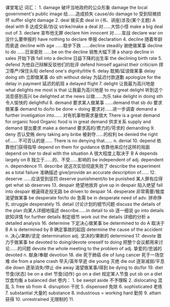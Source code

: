 课堂笔记
词汇：
    1.  damage
        破坏当地政府的公众形象      damage the local government's public image
        给......造成损失            cause/do damage to
        受到轻微损坏                suffer slight damage
    2.  deal
        做买卖                      deal in
        (书、讲座)涉及(某个主题)    A deal with B
        达成交易/协议               strike/make a deal
        对......大惊小怪            make a big deal out of
    3.  declare
        宣布他无罪                  declare him innocent
        对......宣战                declare war on
        没什么要申报的              have nothing to declare
        申报                        declaration
    4.  decilne
        随着年龄而衰退              decline with age
        ......稳步下跌              ......decline steadily
        谢绝做某事                  decline to do
        ......日渐衰败              ......be on the decline
        销售大幅下滑                a sharp decline in sales
        开始下跌                    fall into a decline
        日益下降的出生率            the declining birth rate
    5.  defend
        为他自己辩解反驳他们的批评  defend himself against their criticism
        捍卫尊严/保住头衔           defend one's dignity/title
    6.  delay
        耽搁/延误做某事             delay doing sth
        立即做某事                  do sth without delay
        为延迟付款道歉              apologize for the delay in payment
        延迟的航班                  a delayed flight
    7.  delight
        让我最为高兴地是            what delights me most is that
        让我最为高兴地是            to my great delight
        听到这个消息感到高兴        be delighted at the news
        以做......为乐              take delight in doing sth
        令人愉快的                  delightful
    8.  demand
        要求某人做某事              ......demand that sb do
        要求做某事                  demand to do/to be done = doing
        要求对......进一步调查      demand a further invetigation into......
        对有机事物需求量很大        There is a great demand for organic food
                                    Organic food is in great demand
        供求关系                    supply and demand
        提出要求                    make a demand
        要求高的/费力的/苛求的      demanding
    9.  deny
        否认受贿                    deny taking any bribe
        被剥夺......的权利          be denied the right of......
        不可否认的是......          There is no denying that......
        n.                          denial
    10. depend
        依靠他们获得指导                    depend on them for guidance
        依靠他来应付这样的局面              depend on her to deal with the situation
        A 很大程度上取决于 B                A depends largely on B
        独立于......的、不受......影响的    be independent of
        adj.                                dependent
        n.                                  dependence
    11. describe
        说这次实验彻底失败了        describe the experiment as a total failure
        准确描述                    give/provide an accurate description of......
    12. deserve
        ......应该受到惩罚          deserve punishment/to be punished
        某人罪有应得                get what sb deserves
    13. despair
        绝望地放弃              give up in despair
        陷入绝望                fall into despair
        被逼得走投无路          be driven to despair
    14. desperate
        非常需要/极度渴望做某事 be desperate for/to do
        急需                    be in desperate need of
        adv. 拼命挣扎           struggle desperately
    15. detail
        讨论计划的细节问题      discuss the details of the plan
        向某人详细地描述        describe......in detail to sb
        逐一细说                go into details
        欲知详情                for further details
        制定细节                work out the details
        详细的分析              a detailed analysis
    16. determine
        下定决心做某事          be determined to do
        A 取决于 B              A is determined by B
        确定事故的起因          determine the cause of the accident
        n.  决心/果断/坚定      determination
        adj. 坚决的/果断的      determined
    17. devote
        致力于做某事                        be devoted to doing/devote oneself to doing
        把整个会议都用来讨论......的问题    devote the whole meeting to the problem of
        adj. 挚爱的/忠诚的                  devoted
        n. 献身/奉献                        devotion
    18. die
        死于肺癌            die of lung cancer
        死于一场空难        die from a plane crash
        早夭/英年早逝       die young
        灭绝                die out
        逐渐减弱/平息       die down
        逐渐消失/停止       die away
        渴望做某事/得到     be dying to do/for
    19. diet
        节食(状态)          be on a diet
        节食(动作)          go on a diet
        规定某人节食        put sb on a diet
        饮食均衡            a balanced diet
卷内：
    1.  be swept aside          不予理睬
    2.  dislocating             混乱
    3.  free sb from
    4.  disruption              干扰
    5.  dispensed               免除
    6.  sophisticated           老练
    7.  substantial             大量的
        substance
    8.  industrious
        = working hard          勤劳
    9.  attam                   获得
    10. unrestrained            无限制的
    11. 